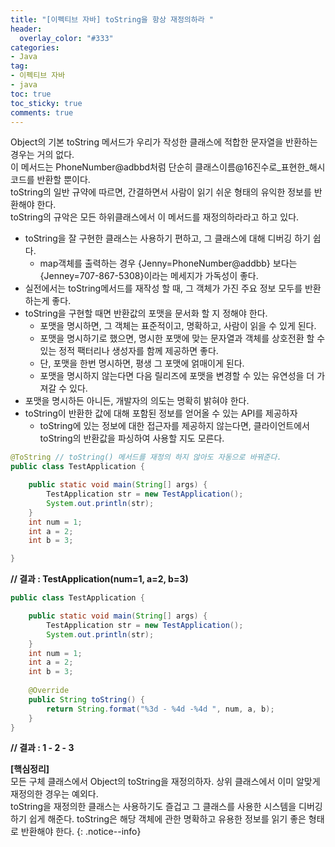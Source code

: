 ```yaml
---
title: "[이펙티브 자바] toString을 항상 재정의하라 "
header:
  overlay_color: "#333"
categories:
- Java
tag: 
- 이펙티브 자바
- java 
toc: true
toc_sticky: true
comments: true
---
```


Object의 기본 toString 메서드가 우리가 작성한 클래스에 적합한 문자열을 반환하는 경우는 거의 없다.  
이 메서드는 PhoneNumber@adbbd처럼 단순히 클래스이름@16진수로_표현한_해시코드를 반환할 뿐이다.  
toString의 일반 규약에 따르면, 간결하면서 사람이 읽기 쉬운 형태의 유익한 정보를 반환해야 한다.   
toString의 규악은 모든 하위클래스에서 이 메서드를 재정의하라라고 하고 있다.   


- toString을 잘 구현한 클래스는 사용하기 편하고, 그 클래스에 대해 디버깅 하기 쉽다.  
  - map객체를 출력하는 경우 {Jenny=PhoneNumber@addbb} 보다는 {Jenney=707-867-5308}이라는 메세지가 가독성이 좋다.
- 실전에서는 toString메서드를 재작성 할 때, 그 객체가 가진 주요 정보 모두를 반환하는게 좋다.
- toString을 구현할 때면 반환값의 포맷을 문서화 할 지 정해야 한다.
   - 포맷을 명시하면, 그 객체는 표준적이고, 명확하고, 사람이 읽을 수 있게 된다.
   - 포맷을 명시하기로 했으면, 명시한 포맷에 맞는 문자열과 객체를 상호전환 할 수 있는 정적 팩터리나 생성자를 함께 제공하면 좋다.
   - 단, 포맷을 한번 명시하면, 평생 그 포맷에 얽매이게 된다.
   - 포맷을 명시하지 않는다면 다음 릴리즈에 포맷을 변경할 수 있는 유연성을 더 가져갈 수 있다.
- 포맷을 명시하든 아니든, 개발자의 의도는 명확히 밝혀야 한다.
- toString이 반환한 값에 대해 포함된 정보를 얻어올 수 있는 API를 제공하자
   - toString에 있는 정보에 대한 접근자를 제공하지 않는다면, 클라이언트에서 toString의 반환값을 파싱하여 사용할 지도 모른다.  
   

```java
@ToString // toString() 메서드를 재정의 하지 않아도 자동으로 바꿔준다. 
public class TestApplication {

    public static void main(String[] args) {
        TestApplication str = new TestApplication();
        System.out.println(str); 
    }
    int num = 1;
    int a = 2;
    int b = 3;

}
```
**// 결과 : TestApplication(num=1, a=2, b=3)**

```java
public class TestApplication {

    public static void main(String[] args) {
        TestApplication str = new TestApplication();
        System.out.println(str); 
    }
    int num = 1;
    int a = 2;
    int b = 3;
    
    @Override
    public String toString() {
        return String.format("%3d - %4d -%4d ", num, a, b);
    }
}
```

**// 결과 :   1 -    2 -   3** 


**[핵심정리]**  
모든 구체 클래스에서 Object의 toString을 재정의하자. 상위 클래스에서 이미 알맞게 재정의한 경우는 예외다.  
toString을 재정의한 클래스는 사용하기도 즐겁고 그 클래스를 사용한 시스템을 디버깅하기 쉽게 해준다. toString은 해당 객체에
관한 명확하고 유용한 정보를 읽기 좋은 형태로 반환해야 한다.
{: .notice--info}